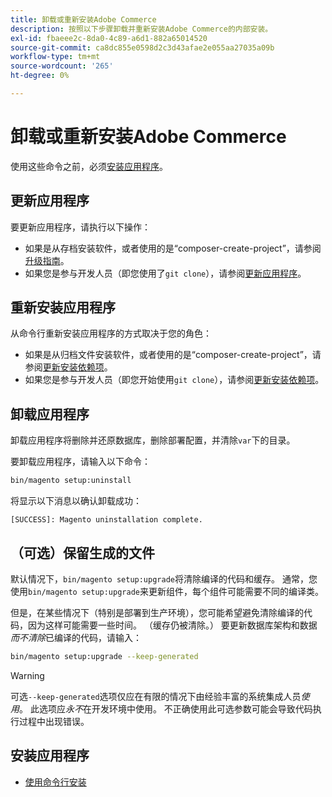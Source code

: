 ```yaml
---
title: 卸载或重新安装Adobe Commerce
description: 按照以下步骤卸载并重新安装Adobe Commerce的内部安装。
exl-id: fbaeee2c-8da0-4c89-a6d1-882a65014520
source-git-commit: ca8dc855e0598d2c3d43afae2e055aa27035a09b
workflow-type: tm+mt
source-wordcount: '265'
ht-degree: 0%

---
```


# 卸载或重新安装Adobe Commerce

使用这些命令之前，必须[安装应用程序](../tutorials/install.md)。

## 更新应用程序

要更新应用程序，请执行以下操作：

* 如果是从存档安装软件，或者使用的是“composer-create-project”，请参阅[升级指南](../../upgrade/overview.md)。
* 如果您是参与开发人员（即您使用了`git clone`），请参阅[更新应用程序](../../upgrade/developer/git-installs.md)。

## 重新安装应用程序

从命令行重新安装应用程序的方式取决于您的角色：

* 如果是从归档文件安装软件，或者使用的是“composer-create-project”，请参阅[更新安装依赖项](https://developer.adobe.com/commerce/contributor/guides/install/update-dependencies/)。
* 如果您是参与开发人员（即您开始使用`git clone`），请参阅[更新安装依赖项](https://developer.adobe.com/commerce/contributor/guides/install/update-dependencies/)。

## 卸载应用程序

卸载应用程序将删除并还原数据库，删除部署配置，并清除`var`下的目录。

要卸载应用程序，请输入以下命令：

```bash
bin/magento setup:uninstall
```

将显示以下消息以确认卸载成功：

```
[SUCCESS]: Magento uninstallation complete.
```

## （可选）保留生成的文件

默认情况下，`bin/magento setup:upgrade`将清除编译的代码和缓存。 通常，您使用`bin/magento setup:upgrade`来更新组件，每个组件可能需要不同的编译类。

但是，在某些情况下（特别是部署到生产环境），您可能希望避免清除编译的代码，因为这样可能需要一些时间。 （缓存仍被清除。） 要更新数据库架构和数据&#x200B;*而不清除*&#x200B;已编译的代码，请输入：

```bash
bin/magento setup:upgrade --keep-generated
```

>[!WARNING]
>
>可选`--keep-generated`选项仅应在有限的情况下由经验丰富的系统集成人员&#x200B;*使用*。 此选项应&#x200B;*永不*&#x200B;在开发环境中使用。 不正确使用此可选参数可能会导致代码执行过程中出现错误。

## 安装应用程序

* [使用命令行安装](../advanced.md)
